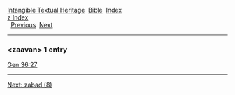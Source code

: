 [Intangible Textual Heritage](../../index)  [Bible](../index) 
[Index](index)   
[z Index](_z_)  
  [Previous](c12696)  [Next](c12698) 

------------------------------------------------------------------------

### &lt;zaavan&gt; 1 entry

[Gen 36:27](../kjv/gen036.htm#027)  

------------------------------------------------------------------------

[Next: zabad (8)](c12698)
